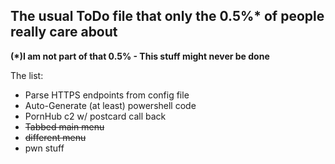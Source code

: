 ## The usual ToDo file that only the 0.5%* of people really care about
__(*)I am not part of that 0.5% - This stuff might never be done__

The list:
- Parse HTTPS endpoints from config file
- Auto-Generate (at least) powershell code
- PornHub c2 w/ postcard call back
- <del>Tabbed main menu</del>
- <del>different menu</del>
- pwn stuff